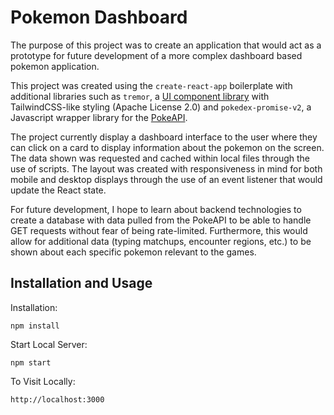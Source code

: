 # Pokemon Dashboard

The purpose of this project was to create an application that would act as a prototype for future development of a more complex dashboard based pokemon application.

This project was created using the `create-react-app` boilerplate with additional libraries such as `tremor`, a [UI component library](https://github.com/tremorlabs/tremor) with TailwindCSS-like styling (Apache License 2.0) and `pokedex-promise-v2`, a Javascript wrapper library for the [PokeAPI](https://pokeapi.co/).

The project currently display a dashboard interface to the user where they can click on a card to display information about the pokemon on the screen. The data shown was requested and cached within local files through the use of scripts. The layout was created with responsiveness in mind for both mobile and desktop displays through the use of an event listener that would update the React state.

For future development, I hope to learn about backend technologies to create a database with data pulled from the PokeAPI to be able to handle GET requests without fear of being rate-limited. Furthermore, this would allow for additional data (typing matchups, encounter regions, etc.) to be shown about each specific pokemon relevant to the games.

## Installation and Usage

Installation:

`npm install`

Start Local Server:

`npm start`

To Visit Locally:

`http://localhost:3000`
